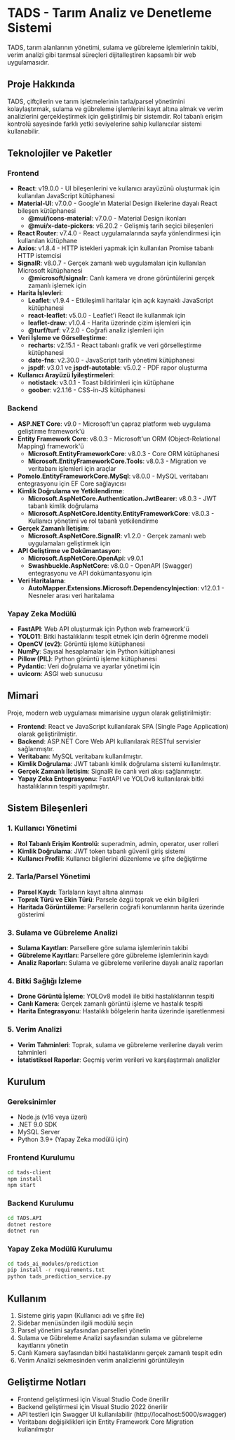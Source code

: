 # TADS - Tarım Analiz ve Denetleme Sistemi

TADS, tarım alanlarının yönetimi, sulama ve gübreleme işlemlerinin takibi, verim analizi gibi tarımsal süreçleri dijitalleştiren kapsamlı bir web uygulamasıdır.

## Proje Hakkında

TADS, çiftçilerin ve tarım işletmelerinin tarla/parsel yönetimini kolaylaştırmak, sulama ve gübreleme işlemlerini kayıt altına almak ve verim analizlerini gerçekleştirmek için geliştirilmiş bir sistemdir. Rol tabanlı erişim kontrolü sayesinde farklı yetki seviyelerine sahip kullanıcılar sistemi kullanabilir.

## Teknolojiler ve Paketler

### Frontend
- **React**: v19.0.0 - UI bileşenlerini ve kullanıcı arayüzünü oluşturmak için kullanılan JavaScript kütüphanesi
- **Material-UI**: v7.0.0 - Google'ın Material Design ilkelerine dayalı React bileşen kütüphanesi
  - **@mui/icons-material**: v7.0.0 - Material Design ikonları
  - **@mui/x-date-pickers**: v6.20.2 - Gelişmiş tarih seçici bileşenleri
- **React Router**: v7.4.0 - React uygulamalarında sayfa yönlendirmesi için kullanılan kütüphane
- **Axios**: v1.8.4 - HTTP istekleri yapmak için kullanılan Promise tabanlı HTTP istemcisi
- **SignalR**: v8.0.7 - Gerçek zamanlı web uygulamaları için kullanılan Microsoft kütüphanesi
  - **@microsoft/signalr**: Canlı kamera ve drone görüntülerini gerçek zamanlı işlemek için
- **Harita İşlevleri**:
  - **Leaflet**: v1.9.4 - Etkileşimli haritalar için açık kaynaklı JavaScript kütüphanesi
  - **react-leaflet**: v5.0.0 - Leaflet'i React ile kullanmak için
  - **leaflet-draw**: v1.0.4 - Harita üzerinde çizim işlemleri için
  - **@turf/turf**: v7.2.0 - Coğrafi analiz işlemleri için
- **Veri İşleme ve Görselleştirme**:
  - **recharts**: v2.15.1 - React tabanlı grafik ve veri görselleştirme kütüphanesi
  - **date-fns**: v2.30.0 - JavaScript tarih yönetimi kütüphanesi
  - **jspdf**: v3.0.1 ve **jspdf-autotable**: v5.0.2 - PDF rapor oluşturma
- **Kullanıcı Arayüzü İyileştirmeleri**:
  - **notistack**: v3.0.1 - Toast bildirimleri için kütüphane
  - **goober**: v2.1.16 - CSS-in-JS kütüphanesi

### Backend
- **ASP.NET Core**: v9.0 - Microsoft'un çapraz platform web uygulama geliştirme framework'ü
- **Entity Framework Core**: v8.0.3 - Microsoft'un ORM (Object-Relational Mapping) framework'ü
  - **Microsoft.EntityFrameworkCore**: v8.0.3 - Core ORM kütüphanesi
  - **Microsoft.EntityFrameworkCore.Tools**: v8.0.3 - Migration ve veritabanı işlemleri için araçlar
- **Pomelo.EntityFrameworkCore.MySql**: v8.0.0 - MySQL veritabanı entegrasyonu için EF Core sağlayıcısı
- **Kimlik Doğrulama ve Yetkilendirme**:
  - **Microsoft.AspNetCore.Authentication.JwtBearer**: v8.0.3 - JWT tabanlı kimlik doğrulama
  - **Microsoft.AspNetCore.Identity.EntityFrameworkCore**: v8.0.3 - Kullanıcı yönetimi ve rol tabanlı yetkilendirme
- **Gerçek Zamanlı İletişim**:
  - **Microsoft.AspNetCore.SignalR**: v1.2.0 - Gerçek zamanlı web uygulamaları geliştirmek için
- **API Geliştirme ve Dokümantasyon**:
  - **Microsoft.AspNetCore.OpenApi**: v9.0.1
  - **Swashbuckle.AspNetCore**: v8.0.0 - OpenAPI (Swagger) entegrasyonu ve API dokümantasyonu için
- **Veri Haritalama**:
  - **AutoMapper.Extensions.Microsoft.DependencyInjection**: v12.0.1 - Nesneler arası veri haritalama

### Yapay Zeka Modülü
- **FastAPI**: Web API oluşturmak için Python web framework'ü
- **YOLO11**: Bitki hastalıklarını tespit etmek için derin öğrenme modeli
- **OpenCV (cv2)**: Görüntü işleme kütüphanesi
- **NumPy**: Sayısal hesaplamalar için Python kütüphanesi
- **Pillow (PIL)**: Python görüntü işleme kütüphanesi
- **Pydantic**: Veri doğrulama ve ayarlar yönetimi için
- **uvicorn**: ASGI web sunucusu

## Mimari

Proje, modern web uygulaması mimarisine uygun olarak geliştirilmiştir:

- **Frontend**: React ve JavaScript kullanılarak SPA (Single Page Application) olarak geliştirilmiştir.
- **Backend**: ASP.NET Core Web API kullanılarak RESTful servisler sağlanmıştır.
- **Veritabanı**: MySQL veritabanı kullanılmıştır.
- **Kimlik Doğrulama**: JWT tabanlı kimlik doğrulama sistemi kullanılmıştır.
- **Gerçek Zamanlı İletişim**: SignalR ile canlı veri akışı sağlanmıştır.
- **Yapay Zeka Entegrasyonu**: FastAPI ve YOLOv8 kullanılarak bitki hastalıklarının tespiti yapılmıştır.

## Sistem Bileşenleri

### 1. Kullanıcı Yönetimi
- **Rol Tabanlı Erişim Kontrolü**: superadmin, admin, operator, user rolleri
- **Kimlik Doğrulama**: JWT token tabanlı güvenli giriş sistemi
- **Kullanıcı Profili**: Kullanıcı bilgilerini düzenleme ve şifre değiştirme

### 2. Tarla/Parsel Yönetimi
- **Parsel Kaydı**: Tarlaların kayıt altına alınması
- **Toprak Türü ve Ekin Türü**: Parsele özgü toprak ve ekin bilgileri
- **Haritada Görüntüleme**: Parsellerin coğrafi konumlarının harita üzerinde gösterimi

### 3. Sulama ve Gübreleme Analizi
- **Sulama Kayıtları**: Parsellere göre sulama işlemlerinin takibi
- **Gübreleme Kayıtları**: Parsellere göre gübreleme işlemlerinin kaydı
- **Analiz Raporları**: Sulama ve gübreleme verilerine dayalı analiz raporları

### 4. Bitki Sağlığı İzleme
- **Drone Görüntü İşleme**: YOLOv8 modeli ile bitki hastalıklarının tespiti
- **Canlı Kamera**: Gerçek zamanlı görüntü işleme ve hastalık tespiti
- **Harita Entegrasyonu**: Hastalıklı bölgelerin harita üzerinde işaretlenmesi

### 5. Verim Analizi
- **Verim Tahminleri**: Toprak, sulama ve gübreleme verilerine dayalı verim tahminleri
- **İstatistiksel Raporlar**: Geçmiş verim verileri ve karşılaştırmalı analizler

## Kurulum

### Gereksinimler
- Node.js (v16 veya üzeri)
- .NET 9.0 SDK
- MySQL Server
- Python 3.9+ (Yapay Zeka modülü için)

### Frontend Kurulumu
```bash
cd tads-client
npm install
npm start
```

### Backend Kurulumu
```bash
cd TADS.API
dotnet restore
dotnet run
```

### Yapay Zeka Modülü Kurulumu
```bash
cd tads_ai_modules/prediction
pip install -r requirements.txt
python tads_prediction_service.py
```

## Kullanım

1. Sisteme giriş yapın (Kullanıcı adı ve şifre ile)
2. Sidebar menüsünden ilgili modülü seçin
3. Parsel yönetimi sayfasından parselleri yönetin
4. Sulama ve Gübreleme Analizi sayfasından sulama ve gübreleme kayıtlarını yönetin
5. Canlı Kamera sayfasından bitki hastalıklarını gerçek zamanlı tespit edin
6. Verim Analizi sekmesinden verim analizlerini görüntüleyin

## Geliştirme Notları

- Frontend geliştirmesi için Visual Studio Code önerilir
- Backend geliştirmesi için Visual Studio 2022 önerilir
- API testleri için Swagger UI kullanılabilir (http://localhost:5000/swagger)
- Veritabanı değişiklikleri için Entity Framework Core Migration kullanılmıştır
